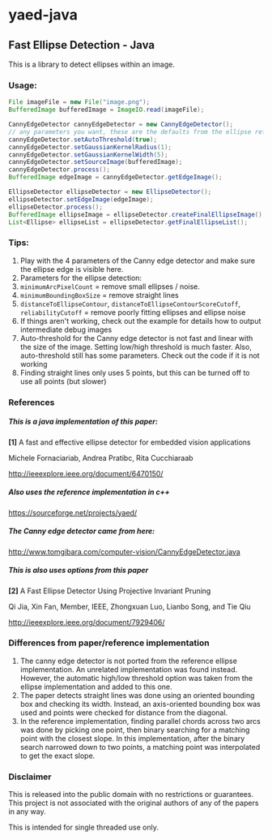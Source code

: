 # yaed-java

## Fast Ellipse Detection - Java


This is a library to detect ellipses within an image.

### Usage:
```java
File imageFile = new File("image.png");
BufferedImage bufferedImage = ImageIO.read(imageFile);

CannyEdgeDetector cannyEdgeDetector = new CannyEdgeDetector();
// any parameters you want, these are the defaults from the ellipse reference implementation
cannyEdgeDetector.setAutoThreshold(true);
cannyEdgeDetector.setGaussianKernelRadius(1);
cannyEdgeDetector.setGaussianKernelWidth(5);
cannyEdgeDetector.setSourceImage(bufferedImage);
cannyEdgeDetector.process();
BufferedImage edgeImage = cannyEdgeDetector.getEdgeImage();

EllipseDetector ellipseDetector = new EllipseDetector();
ellipseDetector.setEdgeImage(edgeImage);
ellipseDetector.process();
BufferedImage ellipseImage = ellipseDetector.createFinalEllipseImage();
List<Ellipse> ellipseList = ellipseDetector.getFinalEllipseList();
```

### Tips:

1. Play with the 4 parameters of the Canny edge detector and make sure the ellipse edge is visible here.
2. Parameters for the ellipse detection:
  1. ```minimumArcPixelCount``` = remove small ellipses / noise.
  2. ```minimumBoundingBoxSize``` = remove straight lines
  3. ```distanceToEllipseContour```, ```distanceToEllipseContourScoreCutoff```, ```reliabilityCutoff``` = remove poorly fitting ellipses and ellipse noise
3. If things aren't working, check out the example for details how to output intermediate debug images 
4. Auto-threshold for the Canny edge detector is not fast and linear with the size of the image.
Setting low/high threshold is much faster. Also, auto-threshold still has some parameters. Check out the code if it is
not working
5. Finding straight lines only uses 5 points, but this can be turned off to use all points (but slower)

### References

##### This is a java implementation of this paper:

**[1]** A fast and effective ellipse detector for embedded vision applications

Michele Fornaciariab, Andrea Pratibc, Rita Cucchiaraab

http://ieeexplore.ieee.org/document/6470150/


##### Also uses the reference implementation in c++

https://sourceforge.net/projects/yaed/


##### The Canny edge detector came from here:

http://www.tomgibara.com/computer-vision/CannyEdgeDetector.java


##### This is also uses options from this paper

**[2]** A Fast Ellipse Detector Using Projective Invariant Pruning

Qi Jia, Xin Fan, Member, IEEE, Zhongxuan Luo, Lianbo Song, and Tie Qiu

http://ieeexplore.ieee.org/document/7929406/

### Differences from paper/reference implementation

1. The canny edge detector is not ported from the reference ellipse implementation. An unrelated implementation was
found instead. However, the automatic high/low threshold option was taken from the ellipse implementation and added
to this one.
2. The paper detects straight lines was done using an oriented bounding box and checking its width. Instead, an
axis-oriented bounding box was used and points were checked for distance from the diagonal.
3. In the reference implementation, finding parallel chords across two arcs was done by picking one point, then binary
searching for a matching point with the closest slope. In this implementation, after the binary search narrowed down
to two points, a matching point was interpolated to get the exact slope.


### Disclaimer

This is released into the public domain with no restrictions or guarantees. This project is not associated with the
original authors of any of the papers in any way.

This is intended for single threaded use only.
